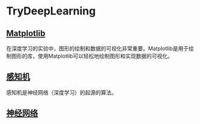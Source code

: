 # TryDeepLearning

## [Matplotlib](./ipynb/matplotlib.ipynb)

在深度学习的实验中，图形的绘制和数据的可视化非常重要。Matplotlib是用于绘制图形的库，使用Matplotlib可以轻松地绘制图形和实现数据的可视化。

## [感知机](./markdown/perceptron.md)

感知机是神经网络（深度学习）的起源的算法。

## [神经网络]()
